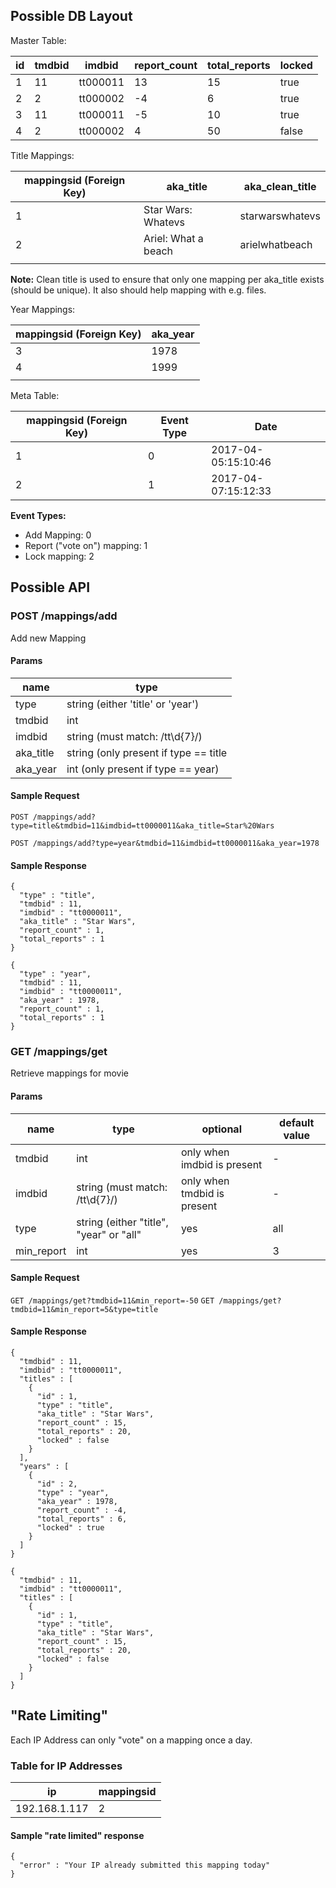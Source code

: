 ## Possible DB Layout

Master Table:

| id | tmdbid | imdbid | report_count | total_reports | locked  |
|---|----|----|---|---|---|
| 1 | 11     | tt000011 |  13         | 15  | true  |
| 2 | 2      | tt000002 | -4          | 6 |  true |
| 3 | 11     | tt000011 |  -5         | 10  | true   |
| 4 | 2     | tt000002 | 4            | 50 | false  |

Title Mappings:

| mappingsid (Foreign Key) | aka_title | aka_clean_title |
|----------|---------------------|---------|
| 1 | Star Wars: Whatevs  | starwarswhatevs |
| 2 | Ariel: What a beach | arielwhatbeach |
| | | |

**Note:** Clean title is used to ensure that only one mapping per aka_title exists (should be unique). It also should help mapping with e.g. files.

Year Mappings:

| mappingsid (Foreign Key) | aka_year |
|----------|----------|
| 3 | 1978     |
| 4 | 1999     | 
|          |              |

Meta Table:

| mappingsid (Foreign Key) | Event Type | Date |
|----|----|----|
| 1 | 0 | 2017-04-05:15:10:46 |
| 2 | 1 | 2017-04-07:15:12:33 |

**Event Types:**
- Add Mapping: 0
- Report ("vote on") mapping: 1
- Lock mapping: 2


## Possible API

### POST /mappings/add

Add new Mapping

#### Params
| name | type |
|--------|----------|
| type | string (either 'title' or 'year') |
| tmdbid | int |
| imdbid | string (must match: /tt\d{7}/) |
| aka_title | string (only present if type == title |
| aka_year | int (only present if type == year) |

#### Sample Request

`POST /mappings/add?type=title&tmdbid=11&imdbid=tt0000011&aka_title=Star%20Wars`

`POST /mappings/add?type=year&tmdbid=11&imdbid=tt0000011&aka_year=1978`

#### Sample Response

```
{
  "type" : "title",
  "tmdbid" : 11,
  "imdbid" : "tt0000011",
  "aka_title" : "Star Wars",
  "report_count" : 1,
  "total_reports" : 1
}
```

```
{
  "type" : "year",
  "tmdbid" : 11,
  "imdbid" : "tt0000011",
  "aka_year" : 1978,
  "report_count" : 1,
  "total_reports" : 1
}
```

### GET /mappings/get

Retrieve mappings for movie

#### Params
| name | type | optional   | default value           |
|--------|----------|---------------------|------|
| tmdbid | int | only when imdbid is present | -  |
| imdbid | string (must match: /tt\d{7}/) | only when tmdbid is present | - |
| type | string (either "title", "year" or "all" | yes | all |
| min_report | int |      yes    |       3              |

#### Sample Request

`GET /mappings/get?tmdbid=11&min_report=-50`
`GET /mappings/get?tmdbid=11&min_report=5&type=title`

#### Sample Response

```
{
  "tmdbid" : 11,
  "imdbid" : "tt0000011",
  "titles" : [
    {
      "id" : 1,
      "type" : "title",
      "aka_title" : "Star Wars",
      "report_count" : 15,
      "total_reports" : 20,
      "locked" : false
    }
  ],
  "years" : [
    {
      "id" : 2,
      "type" : "year",
      "aka_year" : 1978,
      "report_count" : -4,
      "total_reports" : 6,
      "locked" : true
    }
  ]
}
```

```
{
  "tmdbid" : 11,
  "imdbid" : "tt0000011",
  "titles" : [
    {
      "id" : 1,
      "type" : "title",
      "aka_title" : "Star Wars",
      "report_count" : 15,
      "total_reports" : 20,
      "locked" : false
    }
  ]
}
```

## "Rate Limiting"

Each IP Address can only "vote" on a mapping once a day.

### Table for IP Addresses

| ip | mappingsid |
|--|--|
| 192.168.1.117 | 2 |

#### Sample "rate limited" response

```
{
  "error" : "Your IP already submitted this mapping today"
}
```
